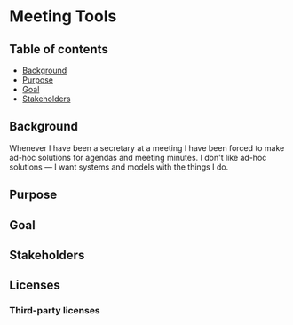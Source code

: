 # Meeting Tools

## Table of contents
* [Background](#background)
* [Purpose](#purpose)
* [Goal](#goal)
* [Stakeholders](#stakeholders)

## Background
Whenever I have been a secretary at a meeting I have been forced to make ad-hoc 
solutions for agendas and meeting minutes. I don't like ad-hoc solutions 
&mdash; I want systems and models with the things I do.

## Purpose
## Goal
## Stakeholders
## Licenses
### Third-party licenses

[1]: LICENSE
[2]: 3rd-party-licenses.txt
